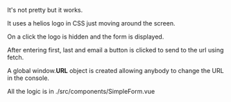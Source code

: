It's not pretty but it works.

It uses a helios logo in CSS just moving around the screen.

On a click the logo is hidden and the form is displayed.

After entering first, last and email a button is clicked to send to the url using fetch.

A global window.__URL__ object is created allowing anybody to change the URL in the console.

All the logic is in ./src/components/SimpleForm.vue


